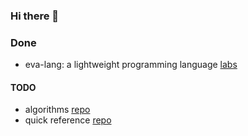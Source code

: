 ### Hi there 👋

### Done
- eva-lang: a lightweight programming language [labs](https://github.com/jssonx/eva-lang)

#### TODO
- algorithms [repo](https://github.com/jssonx/leetcode_pg)
- quick reference [repo](https://github.com/jssonx/quick-reference)

<!-- #### Ongoing 🌱

<!-- - compilers (cs143) [labs](https://github.com/jssonx/cs143-compilers)
- mini c compiler [labs](https://github.com/jssonx/minic) -->

<!-- ![github contribution grid snake animation](https://raw.githubusercontent.com/jssonx/jssonx/output/github-contribution-grid-snake-dark.svg?palette=github-dark#gh-dark-mode-only)![github contribution grid snake animation](https://raw.githubusercontent.com/jssonx/jssonx/output/github-contribution-grid-snake.svg#gh-light-mode-only)     -->

<!--
**jssonx/jssonx** is a ✨ _special_ ✨ repository because its `README.md` (this file) appears on your GitHub profile.

Here are some ideas to get you started:

- 🔭 I’m currently working on ...
- 🌱 I’m currently learning ...
- 👯 I’m looking to collaborate on ...
- 🤔 I’m looking for help with ...
- 💬 Ask me about ...
- 📫 How to reach me: ...
- 😄 Pronouns: ...
- ⚡ Fun fact: ...
-->
